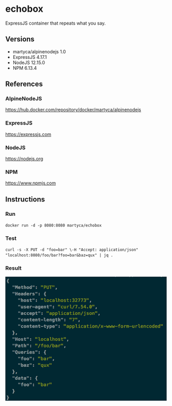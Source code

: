 # echobox
ExpressJS container that repeats what you say.

## Versions
- martyca/alpinenodejs 1.0
- ExpressJS 4.17.1
- NodeJS 12.15.0
- NPM 6.13.4

## References
### AlpineNodeJS
https://hub.docker.com/repository/docker/martyca/alpinenodejs
### ExpressJS
https://expressjs.com
### NodeJS
https://nodejs.org
### NPM
https://www.npmjs.com

## Instructions
### Run
`docker run -d -p 8080:8080 martyca/echobox`
### Test
`curl -s -X PUT -d "foo=bar" \-H "Accept: application/json" "localhost:8080/foo/bar?foo=bar&baz=qux" | jq .`
### Result
![Curl output](https://raw.githubusercontent.com/martyca/echobox/master/img/output.png)
